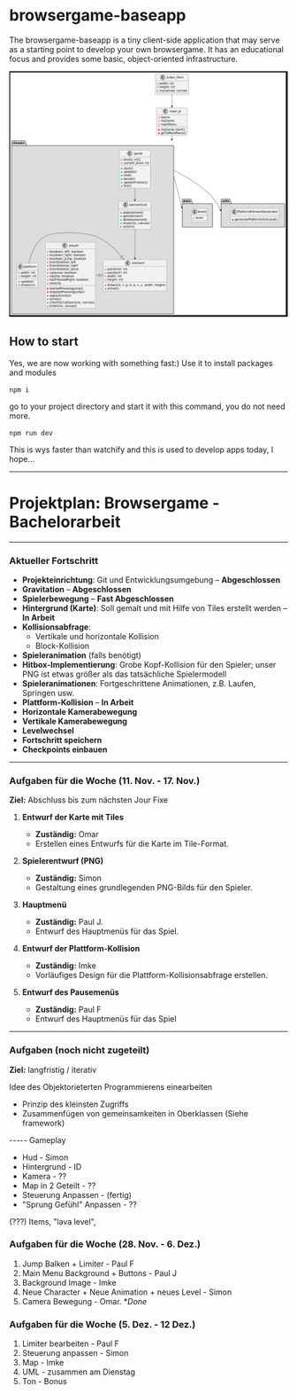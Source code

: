 # browsergame-baseapp

The browsergame-baseapp is a tiny client-side application that may serve as a starting point to develop your own browsergame. 
It has an educational focus and provides some basic, object-oriented infrastructure. 

![Screenshot](klassendiagramm.png)

How to start
------------
Yes, we are now working with something fast:) Use it to install packages and modules

    npm i

go to your project directory and start it with this command, you do not need more.

    npm run dev

This is wys faster than watchify and this is used to develop apps today, I hope...


---

# **Projektplan: Browsergame - Bachelorarbeit**

---

### Aktueller Fortschritt
- **Projekteinrichtung**: Git und Entwicklungsumgebung – **Abgeschlossen**
- **Gravitation** – **Abgeschlossen**
- **Spielerbewegung** – **Fast Abgeschlossen**
- **Hintergrund (Karte)**: Soll gemalt und mit Hilfe von Tiles erstellt werden – **In Arbeit**
- **Kollisionsabfrage**:
  - Vertikale und horizontale Kollision
  - Block-Kollision
- **Spieleranimation** (falls benötigt)
- **Hitbox-Implementierung**: Grobe Kopf-Kollision für den Spieler; unser PNG ist etwas größer als das tatsächliche Spielermodell
- **Spieleranimationen**: Fortgeschrittene Animationen, z.B. Laufen, Springen usw.
- **Plattform-Kollision** – **In Arbeit**
- **Horizontale Kamerabewegung**
- **Vertikale Kamerabewegung**
- **Levelwechsel**
- **Fortschritt speichern**
- **Checkpoints einbauen**

---

### Aufgaben für die Woche (11. Nov. - 17. Nov.)
**Ziel:** Abschluss bis zum nächsten Jour Fixe

1. **Entwurf der Karte mit Tiles**  
   - **Zuständig:** Omar  
   - Erstellen eines Entwurfs für die Karte im Tile-Format.

2. **Spielerentwurf (PNG)**  
   - **Zuständig:** Simon   
   - Gestaltung eines grundlegenden PNG-Bilds für den Spieler.

3. **Hauptmenü**  
   - **Zuständig:** Paul J.
   - Entwurf des Hauptmenüs für das Spiel.

4. **Entwurf der Plattform-Kollision**  
   - **Zuständig:** Imke  
   - Vorläufiges Design für die Plattform-Kollisionsabfrage erstellen.

5. **Entwurf des Pausemenüs**
   - **Zuständig:** Paul F
   - Entwurf des Hauptmenüs für das Spiel

---


### Aufgaben (noch nicht zugeteilt)
**Ziel:** langfristig / iterativ

Idee des Objektorieterten Programmierens einearbeiten

- Prinzip des kleinsten Zugriffs
- Zusammenfügen von gemeinsamkeiten in Oberklassen (Siehe framework)

----- Gameplay

- Hud - Simon
- Hintergrund - ID 
- Kamera - ?? 
- Map in 2 Geteilt - ?? 
- Steuerung Anpassen - (fertig) 
- "Sprung Gefühl" Anpassen - ?? 

(???) Items, "lava level",

### Aufgaben für die Woche (28. Nov. - 6. Dez.)

1. Jump Balken + Limiter - Paul F
2. Main Menu Background + Buttons - Paul J
3. Background Image - Imke
4. Neue Character + Neue Animation + neues Level - Simon
5. Camera Bewegung - Omar. **Done*

### Aufgaben für die Woche (5. Dez. - 12 Dez.)

1. Limiter bearbeiten - Paul F
2. Steuerung anpassen - Simon 
3. Map - Imke 
4. UML - zusammen am Dienstag
5. Ton - Bonus

